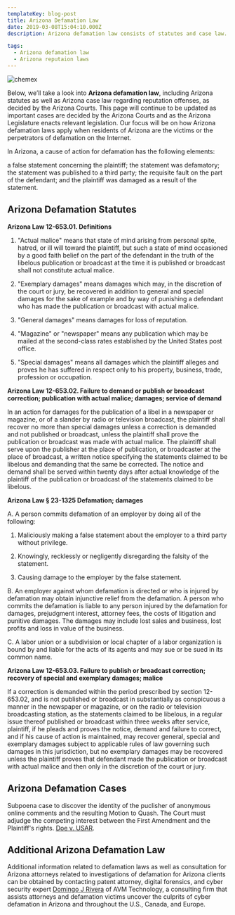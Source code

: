 ```yaml
---
templateKey: blog-post
title: Arizona Defamation Law
date: 2019-03-08T15:04:10.000Z
description: Arizona defamation law consists of statutes and case law.  Defamation law in Arizona may include libel, slander, false light, intereference with business relations, and other torts.  

tags:
  - Arizona defamation law
  - Arizona reputaion laws
---
```

![chemex](/img/arizona.jpg)

Below, we’ll take a look into **Arizona defamation law**, including Arizona statutes as well as Arizona case law regarding reputation offenses, as decided by the Arizona Courts.  This page will continue to be updated as important cases are decided by the Arizona Courts and as the Arizona Legislature enacts relevant legislation.  Our focus will be on how Arizona defamation laws apply when residents of Arizona are the victims or the perpetrators of defamation on the Internet.

In Arizona, a cause of action for defamation has the following elements:

a false statement concerning the plaintiff;
the statement was defamatory;
the statement was published to a third party;
the requisite fault on the part of the defendant; and
the plaintiff was damaged as a result of the statement.

## Arizona Defamation Statutes

**Arizona Law 12-653.01. Definitions**
1. "Actual malice" means that state of mind arising from personal spite, hatred, or ill will toward the plaintiff, but such a state of mind occasioned by a good faith belief on the part of the defendant in the truth of the libelous publication or broadcast at the time it is published or broadcast shall not constitute actual malice.

2. "Exemplary damages" means damages which may, in the discretion of the court or jury, be recovered in addition to general and special damages for the sake of example and by way of punishing a defendant who has made the publication or broadcast with actual malice.

3. "General damages" means damages for loss of reputation.

4. "Magazine" or "newspaper" means any publication which may be mailed at the second-class rates established by the United States post office.

5. "Special damages" means all damages which the plaintiff alleges and proves he has suffered in respect only to his property, business, trade, profession or occupation.

**Arizona Law 12-653.02. Failure to demand or publish or broadcast correction; publication with actual malice; damages; service of demand**

In an action for damages for the publication of a libel in a newspaper or magazine, or of a slander by radio or television broadcast, the plaintiff shall recover no more than special damages unless a correction is demanded and not published or broadcast, unless the plaintiff shall prove the publication or broadcast was made with actual malice. The plaintiff shall serve upon the publisher at the place of publication, or broadcaster at the place of broadcast, a written notice specifying the statements claimed to be libelous and demanding that the same be corrected. The notice and demand shall be served within twenty days after actual knowledge of the plaintiff of the publication or broadcast of the statements claimed to be libelous.

**Arizona Law § 23-1325 Defamation; damages**

A. A person commits defamation of an employer by doing all of the following:

1. Maliciously making a false statement about the employer to a third party without privilege.

2. Knowingly, recklessly or negligently disregarding the falsity of the statement.

3. Causing damage to the employer by the false statement.

B. An employer against whom defamation is directed or who is injured by defamation may obtain injunctive relief from the defamation. A person who commits the defamation is liable to any person injured by the defamation for damages, prejudgment interest, attorney fees, the costs of litigation and punitive damages. The damages may include lost sales and business, lost profits and loss in value of the business.

C. A labor union or a subdivision or local chapter of a labor organization is bound by and liable for the acts of its agents and may sue or be sued in its common name.

**Arizona Law 12-653.03. Failure to publish or broadcast correction; recovery of special and exemplary damages; malice**

If a correction is demanded within the period prescribed by section 12-653.02, and is not published or broadcast in substantially as conspicuous a manner in the newspaper or magazine, or on the radio or television broadcasting station, as the statements claimed to be libelous, in a regular issue thereof published or broadcast within three weeks after service, plaintiff, if he pleads and proves the notice, demand and failure to correct, and if his cause of action is maintained, may recover general, special and exemplary damages subject to applicable rules of law governing such damages in this jurisdiction, but no exemplary damages may be recovered unless the plaintiff proves that defendant made the publication or broadcast with actual malice and then only in the discretion of the court or jury.

## Arizona Defamation Cases

Subpoena case to discover the identity of the puclisher of anonymous online comments and the resulting Motion to Quash.  The Court must adjudge the competing interest between the First Amendment and the Plaintiff's rights.  [Doe v. USAR](http://www.cyberlawyer.tech/john-doe-motion-to-quash-subpoena/).  

## Additional Arizona Defamation Law

Additional information related to defamation laws as well as consultation for Arizona attorneys related to investigations of defamation for Arizona clients can be obtained by contacting patent attorney, digital forensics, and cyber security expert [Domingo J Rivera](http://www.cyberdefamationlawyer.com) of AVM Technology, a consulting firm that assists attorneys and defamation victims uncover the culprits of cyber defamation in Arizona and throughout the U.S., Canada, and Europe. 
